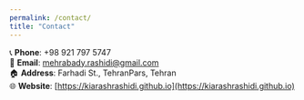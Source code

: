 ```yaml
---
permalink: /contact/
title: "Contact"
---
```


📞 **Phone**: +98 921 797 5747  
📧 **Email**: mehrabady.rashidi@gmail.com  
🏠 **Address**: Farhadi St., TehranPars, Tehran  
🌐 **Website**: [https://kiarashrashidi.github.io](https://kiarashrashidi.github.io)
